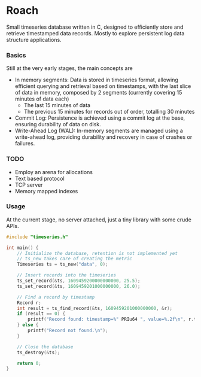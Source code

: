 Roach
=====

Small timeseries database written in C, designed to efficiently store and
retrieve timestamped data records. Mostly to explore persistent log data
structure applications.

### Basics

Still at the very early stages, the main concepts are

- In memory segments: Data is stored in timeseries format, allowing efficient
  querying and retrieval based on timestamps, with the last slice of data in
  memory, composed by 2 segments (currently covering 15 minutes of data each)
  - The last 15 minutes of data
  - The previous 15 minutes for records out of order, totalling 30 minutes
- Commit Log: Persistence is achieved using a commit log at the base, ensuring
  durability of data on disk.
- Write-Ahead Log (WAL): In-memory segments are managed using a write-ahead
  log, providing durability and recovery in case of crashes or failures.


### TODO

- Employ an arena for allocations
- Text based protocol
- TCP server
- Memory mapped indexes

### Usage

At the current stage, no server attached, just a tiny library with some crude APIs.

```c
#include "timeseries.h"

int main() {
    // Initialize the database, retention is not implemented yet
    // ts_new takes care of creating the metric
    Timeseries ts = ts_new("data", 0);

    // Insert records into the timeseries
    ts_set_record(&ts, 1609459200000000000, 25.5);
    ts_set_record(&ts, 1609459201000000000, 26.0);

    // Find a record by timestamp
    Record r;
    int result = ts_find_record(&ts, 1609459201000000000, &r);
    if (result == 0) {
        printf("Record found: timestamp=%" PRIu64 ", value=%.2f\n", r.timestamp, r.value);
    } else {
        printf("Record not found.\n");
    }

    // Close the database
    ts_destroy(&ts);

    return 0;
}

```
